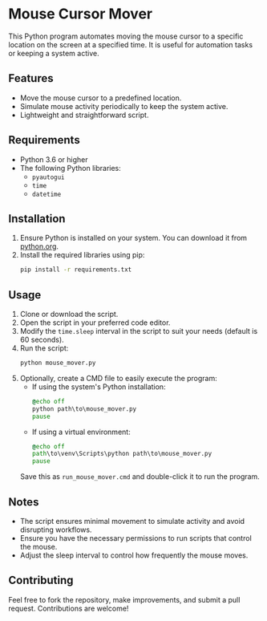 # Mouse Cursor Mover

This Python program automates moving the mouse cursor to a specific location on the screen at a specified time. It is useful for automation tasks or keeping a system active.

## Features

- Move the mouse cursor to a predefined location.
- Simulate mouse activity periodically to keep the system active.
- Lightweight and straightforward script.

## Requirements

- Python 3.6 or higher
- The following Python libraries:
  - `pyautogui`
  - `time`
  - `datetime`

## Installation

1. Ensure Python is installed on your system. You can download it from [python.org](https://www.python.org/).
2. Install the required libraries using pip:
   ```bash
   pip install -r requirements.txt
   ```

## Usage

1. Clone or download the script.
2. Open the script in your preferred code editor.
3. Modify the `time.sleep` interval in the script to suit your needs (default is 60 seconds).
4. Run the script:
   ```bash
   python mouse_mover.py
   ```
5. Optionally, create a CMD file to easily execute the program:
   - If using the system's Python installation:
     ```cmd
     @echo off
     python path\to\mouse_mover.py
     pause
     ```
   - If using a virtual environment:
     ```cmd
     @echo off
     path\to\venv\Scripts\python path\to\mouse_mover.py
     pause
     ```
   Save this as `run_mouse_mover.cmd` and double-click it to run the program.

## Notes

- The script ensures minimal movement to simulate activity and avoid disrupting workflows.
- Ensure you have the necessary permissions to run scripts that control the mouse.
- Adjust the sleep interval to control how frequently the mouse moves.

## Contributing

Feel free to fork the repository, make improvements, and submit a pull request. Contributions are welcome!
